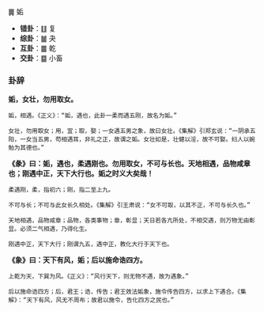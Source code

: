 ䷫ 姤

+ **错卦**：䷗ 复
+ **综卦**：䷪ 夬
+ **互卦**：䷀ 乾
+ **交卦**：䷈ 小畜

### 卦辞

**姤，女壮，勿用取女。**

```
姤，相遇。《正义》：“姤，遇也，此卦一柔而遇五刚，故名为姤。”

女壮，勿用取女；用，宜；取，娶；一女遇五男之象，故曰女壮。《集解》引郑玄说：“一阴承五阳，一女当五男，苟相遇耳，非礼之正，故谓之姤。女壮如是，壮健以淫，故不可娶。妇人以婉勉为其德也。”
```

**《彖》曰：姤，遇也，柔遇刚也。勿用取女，不可与长也。天地相遇，品物咸章也；刚遇中正，天下大行也。姤之时义大矣哉！**

```
柔遇刚，柔，指初六；刚，指二至上九。

不可与长；不可与此女长久相处。《集解》引王肃说：“女不可取，以其不正，不可与长久也。”

天地相遇，品物咸章；品物，各类事物；章，彰显；天日若各亢所处，不相交遇，则万物无由彰显。必须二气相遇，乃得化生。

刚遇中正，天下大行；刚谓九五，遇中正，教化大行于天下也。
```

**《象》曰：天下有风，姤；后以施命诰四方。**

```
上乾为天，下巽为风。《正义》：“风行天下，则无物不遇，故为遇象。”

后以施命诰四方；后，君王；诰，传告；君王效法姤象，施令传告四方，以求上下遇合。《集解》：“天下有风，风无不周布；故君以施令，告化四方之民也。”
```
